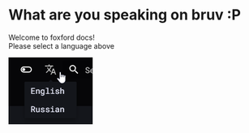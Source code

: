 # What are you speaking on bruv :P
Welcome to foxford docs!<br>
Please select a language above

![language select](assets/language-select.png "language select")